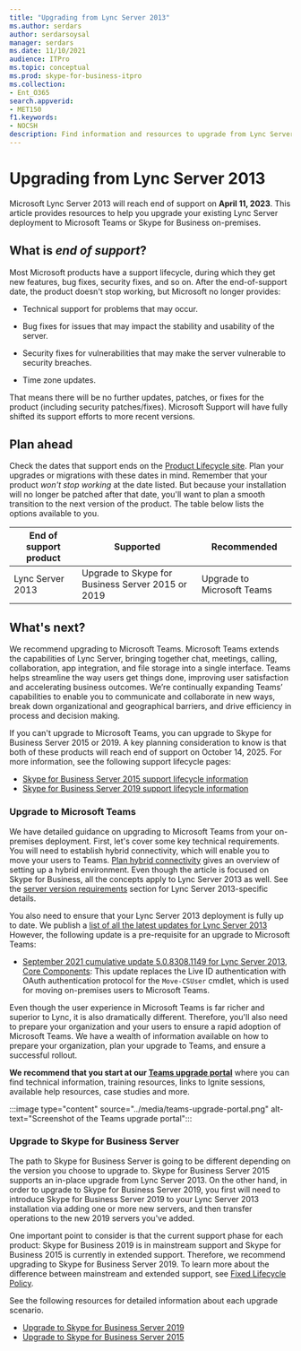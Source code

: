 ```yaml
---
title: "Upgrading from Lync Server 2013"
ms.author: serdars
author: serdarsoysal
manager: serdars
ms.date: 11/10/2021
audience: ITPro
ms.topic: conceptual
ms.prod: skype-for-business-itpro
ms.collection:
- Ent_O365
search.appverid:
- MET150
f1.keywords:
- NOCSH
description: Find information and resources to upgrade from Lync Server 2013. Support ends April 11, 2023.
---
```


# Upgrading from Lync Server 2013

Microsoft Lync Server 2013 will reach end of support on **April 11, 2023**. This article provides resources to help you upgrade your existing Lync Server deployment to Microsoft Teams or Skype for Business on-premises.

## What is *end of support*?

Most Microsoft products have a support lifecycle, during which they get new features, bug fixes, security fixes, and so on. After the end-of-support date, the product doesn't stop working, but Microsoft no longer provides:

- Technical support for problems that may occur.

- Bug fixes for issues that may impact the stability and usability of the server.

- Security fixes for vulnerabilities that may make the server vulnerable to security breaches.

- Time zone updates.

That means there will be no further updates, patches, or fixes for the product (including security patches/fixes). Microsoft Support will have fully shifted its support efforts to more recent versions.

## Plan ahead

Check the dates that support ends on the [Product Lifecycle site](/lifecycle/products/lync-server-2013). Plan your upgrades or migrations with these dates in mind. Remember that your product *won't stop working* at the date listed. But because your installation will no longer be patched after that date, you'll want to plan a smooth transition to the next version of the product. The table below lists the options available to you.

|End of support product|Supported|Recommended|
|---|---|---|
|Lync Server 2013|Upgrade to Skype for Business Server 2015 or 2019|Upgrade to Microsoft Teams

## What's next?

We recommend upgrading to Microsoft Teams. Microsoft Teams extends the capabilities of Lync Server, bringing together chat, meetings, calling, collaboration, app integration, and file storage into a single interface. Teams helps streamline the way users get things done, improving user satisfaction and accelerating business outcomes. We’re continually expanding Teams’ capabilities to enable you to communicate and collaborate in new ways, break down organizational and geographical barriers, and drive efficiency in process and decision making.

If you can't upgrade to Microsoft Teams, you can upgrade to Skype for Business Server 2015 or 2019. A key planning consideration to know is that both of these products will reach end of support on October 14, 2025. For more information, see the following support lifecycle pages:

- [Skype for Business Server 2015 support lifecycle information](/lifecycle/products/skype-for-business-server-2015)
- [Skype for Business Server 2019 support lifecycle information](/lifecycle/products/skype-for-business-server-2019)

### Upgrade to Microsoft Teams

We have detailed guidance on upgrading to Microsoft Teams from your on-premises deployment. First, let's cover some key technical requirements. You will need to establish hybrid connectivity, which will enable you to move your users to Teams. [Plan hybrid connectivity](/SkypeForBusiness/hybrid/plan-hybrid-connectivity) gives an overview of setting up a hybrid environment. Even though the article is focused on Skype for Business, all the concepts apply to Lync Server 2013 as well. See the [server version requirements](/SkypeForBusiness/hybrid/plan-hybrid-connectivity#server-version-requirements) section for Lync Server 2013-specific details.

You also need to ensure that your Lync Server 2013 deployment is fully up to date. We publish a [list of all the latest updates for Lync Server 2013](https://support.microsoft.com/topic/updates-for-lync-server-2013-a2a042ac-79f0-2665-7453-0a541fb25164) However, the following update is a pre-requisite for an upgrade to Microsoft Teams:

- [September 2021 cumulative update 5.0.8308.1149 for Lync Server 2013, Core Components](https://support.microsoft.com/topic/september-2021-cumulative-update-5-0-8308-1149-for-lync-server-2013-core-components-6755903a-fc9a-44d2-b835-2a6d01f14043): This update replaces the Live ID authentication with OAuth authentication protocol for the `Move-CSUser` cmdlet, which is used for moving on-premises users to Microsoft Teams.

Even though the user experience in Microsoft Teams is far richer and superior to Lync, it is also dramatically different. Therefore, you'll also need to prepare your organization and your users to ensure a rapid adoption of Microsoft Teams. We have a wealth of information available on how to prepare your organization, plan your upgrade to Teams, and ensure a successful rollout.

**We recommend that you start at our [Teams upgrade portal](/MicrosoftTeams/upgrade-skype-teams)** where you can find technical information, training resources, links to Ignite sessions, available help resources, case studies and more.

:::image type="content" source="../media/teams-upgrade-portal.png" alt-text="Screenshot of the Teams upgrade portal":::

### Upgrade to Skype for Business Server

The path to Skype for Business Server is going to be different depending on the version you choose to upgrade to. Skype for Business Server 2015 supports an in-place upgrade from Lync Server 2013. On the other hand, in order to upgrade to Skype for Business Server 2019, you first will need to introduce Skype for Business Server 2019 to your Lync Server 2013 installation via adding one or more new servers, and then transfer operations to the new 2019 servers you've added.

One important point to consider is that the current support phase for each product: Skype for Business 2019 is in mainstream support and Skype for Business 2015 is currently in extended support.  Therefore, we recommend upgrading to Skype for Business Server 2019. To learn more about the difference between mainstream and extended support, see [Fixed Lifecycle Policy](/lifecycle/policies/fixed).

See the following resources for detailed information about each upgrade scenario.

- [Upgrade to Skype for Business Server 2019](/skypeforbusiness/migration/migration-to-skype-for-business-server-2019)
- [Upgrade to Skype for Business Server 2015](/skypeforbusiness/deploy/upgrade-to-skype-for-business-server)
